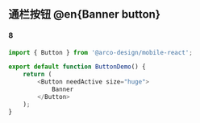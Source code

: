 ## 通栏按钮 @en{Banner button}

#### 8

```js
import { Button } from '@arco-design/mobile-react';

export default function ButtonDemo() {
    return (
        <Button needActive size="huge">
            Banner
        </Button>
    );
}
```
